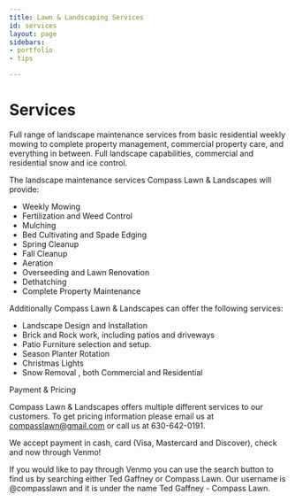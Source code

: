 ```yaml
---
title: Lawn & Landscaping Services
id: services
layout: page
sidebars:
- portfolio
- tips

---
```

# Services

Full range of landscape maintenance services from basic residential weekly mowing to complete property management, commercial property care, and everything in between. Full landscape capabilities, commercial and residential snow and ice control.

The landscape maintenance services Compass Lawn & Landscapes will provide:

* Weekly Mowing
* Fertilization and Weed Control
* Mulching
* Bed Cultivating and Spade Edging
* Spring Cleanup
* Fall Cleanup
* Aeration
* Overseeding and Lawn Renovation
* Dethatching
* Complete Property Maintenance

Additionally Compass Lawn & Landscapes can offer the following services:

* Landscape Design and Installation
* Brick and Rock work, including patios and driveways
* Patio Furniture selection and setup.
* Season Planter Rotation
* Christmas Lights
* Snow Removal , both Commercial and Residential

Payment & Pricing

Compass Lawn & Landscapes offers multiple different services to our customers. To get pricing information please email us at compasslawn@gmail.com or call us at 630-642-0191.

We accept payment in cash, card (Visa, Mastercard and Discover), check and now through Venmo!

If you would like to pay through Venmo you can use the search button to find us by searching either Ted Gaffney or Compass Lawn. Our username is @compasslawn and it is under the name Ted Gaffney - Compass Lawn.